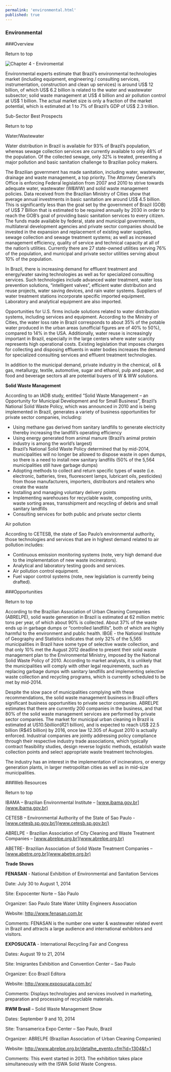 ```yaml
--- 
permalink: 'environmental.html' 
published: true 
---
```

<h3 id="environmental">Environmental</h3>

###Overview

Return to top

![Chapter 4 - Enviromental](images/chap4-enviromental.png)

Environmental experts estimate that Brazil’s environmental technologies market (including equipment, engineering / consulting services, instrumentation, construction and clean up services) is around US$ 12 billion, of which US$ 6.2 billion is related to the water and wastewater subsector; solid waste management at US$ 4 billion and air pollution control at US$ 1 billion. The actual market size is only a fraction of the market potential, which is estimated at 1 to 7% of Brazil’s GDP of US$ 2.3 trillion.

Sub-Sector Best Prospects 

Return to top

Water/Wastewater

Water distribution in Brazil is available for 93% of Brazil’s population, whereas sewage collection services are currently available to only 48% of the population. Of the collected sewage, only 32% is treated, presenting a major pollution and basic sanitation challenge to Brazilian policy makers.

The Brazilian government has made sanitation, including water, wastewater, drainage and waste management, a top priority. The Attorney General’s Office is enforcing Federal legislation from 2007 and 2010 to strive towards adequate water, wastewater (W&WW) and solid waste management policies. Data received from the Brazilian Ministry of Cities show that average annual investments in basic sanitation are around US$ 4.5 billion. This is significantly less than the goal set by the government of Brazil (GOB) of US$ 7 Billion that is estimated to be required annually by 2030 in order to reach the GOB’s goal of providing basic sanitation services to every citizen. The funds made available by federal, state and municipal governments, multilateral development agencies and private sector companies should be invested in the expansion and replacement of existing water supplies, sewage collection and sewage treatment systems; as well as increased management efficiency, quality of service and technical capacity at all of the nation’s utilities. Currently there are 27 state-owned utilities serving 76% of the population, and municipal and private sector utilities serving about 10% of the population.

In Brazil, there is increasing demand for effluent treatment and energy/water saving technologies as well as for specialized consulting services. Such technologies include advanced water treatment, water loss prevention solutions, “intelligent valves”, efficient water distribution and reuse projects, water saving devices, and rain water systems. Suppliers of water treatment stations incorporate specific imported equipment. Laboratory and analytical equipment are also imported.

Opportunities for U.S. firms include solutions related to water distribution systems, including services and equipment. According to the Ministry of Cities, the water loss rate in Brazil corresponds to about 35% of the potable water produced in the urban areas (unofficial figures are of 40% to 50%), compared to 14% in the USA. Additionally, water reuse is increasingly important in Brazil, especially in the large centers where water scarcity represents high operational costs. Existing legislation that imposes charges for collecting and disposing effluents in water bodies increases the demand for specialized consulting services and effluent treatment technologies.

In addition to the municipal demand, private industry in the chemical, oil & gas, metallurgy, textile, automotive, sugar and ethanol, pulp and paper, and food and beverage sectors all are potential buyers of W & WW solutions.

**Solid Waste Management**

According to an IADB study, entitled “Solid Waste Management – an Opportunity for Municipal Development and for Small Business”, Brazil’s National Solid Waste Policy, which was announced in 2010 and is being implemented in Brazil, generates a variety of business opportunities for private sector companies, including:

- Using methane gas derived from sanitary landfills to generate electricity thereby increasing the landfill’s operating efficiency 
- Using energy generated from animal manure (Brazil’s animal protein industry is among the world’s largest) 
- Brazil’s National Solid Waste Policy determined that by mid-2014, municipalities will no longer be allowed to dispose waste in open dumps, so there is a need to install new sanitary landfills (50% of the 5,564 municipalities still have garbage dumps)
- Adopting methods to collect and return specific types of waste (i.e. electronic, batteries, tires, fluorescent lamps, lubricant oils, pesticides) from those manufacturers, importers, distributors and retailers who create the waste
- Installing and managing voluntary delivery points 
- Implementing warehouses for recyclable waste, composting units, waste sorting areas, transshipment and recycling of debris and small sanitary landfills 
- Consulting services for both public and private sector clients

Air pollution

According to CETESB, the state of Sao Paulo’s environmental authority, those technologies and services that are in highest demand related to air pollution includes:

- Continuous emission monitoring systems (note, very high demand due to the implementation of new waste incinerators). 
- Analytical and laboratory testing goods and services. 
- Air pollution control equipment. 
- Fuel vapor control systems (note, new legislation is currently being drafted).

###Opportunities 

Return to top

According to the Brazilian Association of Urban Cleaning Companies (ABRELPE), solid waste generation in Brazil is estimated at 62 million metric tons per year, of which about 90% is collected. About 37% of the waste ends up in garbage dumps or “controlled landfills”, both of which are highly harmful to the environment and public health. IBGE - the National Institute of Geography and Statistics indicates that only 32% of the 5,565 municipalities in Brazil have some type of selective waste collection, and that only 10% met the August 2012 deadline to present their solid waste management plan to the Environmental Ministry, imposed by the National Solid Waste Policy of 2010. According to market analysts, it is unlikely that the municipalities will comply with other legal requirements, such as replacing garbage dumps with sanitary landfills and implementing selective waste collection and recycling programs, which is currently scheduled to be met by mid-2014.

Despite the slow pace of municipalities complying with these recommendations, the solid waste management business in Brazil offers significant business opportunities to private sector companies. ABRELPE estimates that there are currently 200 companies in the business, and that 80% of the solid waste management services are performed by private sector companies. The market for municipal urban cleaning in Brazil is estimated at US$10.5 billion (R$21 billion), and is expected to reach US$ 22.5 billion (R$45 billion) by 2016, once law 12.305 of August 2010 is actually enforced. Industrial companies are jointly addressing policy compliance through their respective industry trade associations, which typically contract feasibility studies, design reverse logistic methods, establish waste collection points and select appropriate waste treatment technologies.

The industry has an interest in the implementation of incinerators, or energy generation plants, in larger metropolitan cities as well as in mid-size municipalities.

###Web Resources 

Return to top

IBAMA – Brazilian Environmental Institute – [www.ibama.gov.br](www.ibama.gov.br) 

CETESB – Environmental Authority of the State of Sao Paulo - [www.cetesb.sp.gov.br/](www.cetesb.sp.gov.br/) 

ABRELPE - Brazilian Association of City Cleaning and Waste Treatment Companies – [www.abrelpe.org.br](www.abrelpe.org.br)

ABETRE- Brazilian Association of Solid Waste Treatment Companies – [www.abetre.org.br](www.abetre.org.br)

**Trade Shows**

**FENASAN** - National Exhibition of Environmental and Sanitation Services 

Date: July 30 to August 1, 2014 

Site: Expocenter Norte – São Paulo 

Organizer: Sao Paulo State Water Utility Engineers Association 

Website: http://www.fenasan.com.br 

Comments: FENASAN is the number one water & wastewater related event in Brazil and attracts a large audience and international exhibitors and visitors. 

**EXPOSUCATA** - International Recycling Fair and Congress 

Dates: August 19 to 21, 2014

Site: Imigrantes Exhibition and Convention Center – Sao Paulo 

Organizer: Eco Brazil Editora 

Website: http://www.exposucata.com.br/ 

Comments: Displays technologies and services involved in marketing, preparation and processing of recyclable materials.

**RWM Brasil** – Solid Waste Management Show 

Dates: September 9 and 10, 2014

Site: Transamerica Expo Center – Sao Paulo, Brazil

Organizer: ABRELPE (Brazilian Association of Urban Cleaning Companies) 

Website: http://www.abrelpe.org.br/detalhe_evento.cfm?id=1304&f=1

Comments: This event started in 2013. The exhibition takes place simultaneously with the ISWA Solid Waste Congress.

